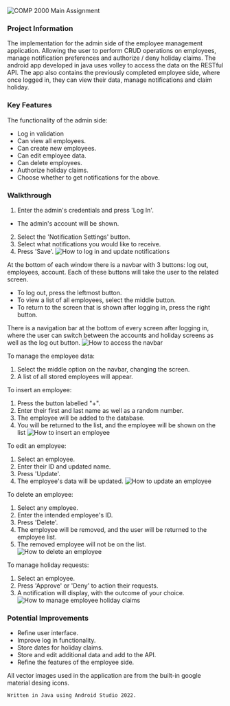 ![COMP 2000 Main Assignment](githublogo.png)
### Project Information
The implementation for the admin side of the employee management application. 
Allowing the user to perform CRUD operations on employees, manage notification preferences and authorize / deny holiday claims.
The android app developed in java uses volley to access the data on the RESTful API.
The app also contains the previously completed employee side, where once logged in, they can view their data, manage notifications and claim holiday.
### Key Features
The functionality of the admin side:
- Log in validation
- Can view all employees.
- Can create new employees.
- Can edit employee data.
- Can delete employees.
- Authorize holiday claims.
- Choose whether to get notifications for the above.

### Walkthrough

1. Enter the admin's credentials and press 'Log In'.
- The admin's account will be shown.
2. Select the 'Notification Settings' button.
3. Select what notifications you would like to receive.
4. Press 'Save'.
![How to log in and update notifications](readmegifs/Notifications.gif)<br>

At the bottom of each window there is a navbar with 3 buttons: log out, employees, account. Each of these buttons will take the user to the related screen.
  - To log out, press the leftmost button.
  - To view a list of all employees, select the middle button.
  - To return to the screen that is shown after logging in, press the right button.

 There is a navigation bar at the bottom of every screen after logging in, where the user can switch between the accounts and holiday screens as well as the log out button.
![How to access the navbar](readmegifs/Navbar.gif)<br>


To manage the employee data:
1. Select the middle option on the navbar, changing the screen.
2. A list of all stored employees will appear.

To insert an employee:
1. Press the button labelled "+".
2. Enter their first and last name as well as a random number.
3. The employee will be added to the database.
4. You will be returned to the list, and the employee will be shown on the list
![How to insert an employee](readmegifs/Insert.gif)<br>

To edit an employee:
1. Select an employee.
2. Enter their ID and updated name.
3. Press 'Update'.
4. The employee's data will be updated.
![How to update an employee](readmegifs/Update.gif)<br>

To delete an employee:
1. Select any employee.
2. Enter the intended employee's ID.
3. Press 'Delete'.
4. The employee will be removed, and the user will be returned to the employee list.
5. The removed employee will not be on the list.
![How to delete an employee](readmegifs/Delete.gif)<br>

To manage holiday requests:
1. Select an employee.
2. Press 'Approve' or 'Deny' to action their requests.
3. A notification will display, with the outcome of your choice.
![How to manage employee holiday claims](readmegifs/Notifications.gif)<br>



### Potential Improvements
- Refine user interface.
- Improve log in functionality.
- Store dates for holiday claims.
- Store and edit additional data and add to the API.
- Refine the features of the employee side.


All vector images used in the application are from the built-in google material desing icons.
```
Written in Java using Android Studio 2022.
```

